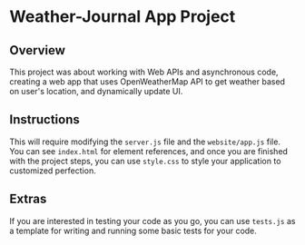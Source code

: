 # Weather-Journal App Project

## Overview
This project was about working with Web APIs and asynchronous code, creating a web app that uses OpenWeatherMap API to get weather based on user's location, and dynamically update UI.

## Instructions
This will require modifying the `server.js` file and the `website/app.js` file. You can see `index.html` for element references, and once you are finished with the project steps, you can use `style.css` to style your application to customized perfection.

## Extras
If you are interested in testing your code as you go, you can use `tests.js` as a template for writing and running some basic tests for your code.
